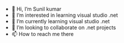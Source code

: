 - 👋 Hi, I’m Sunil kumar
- 👀 I’m interested in learning visual studio .net
- 🌱 I’m currently learning visual studio .net
- 💞️ I’m looking to collaborate on .net projects
- 📫 How to reach me there
